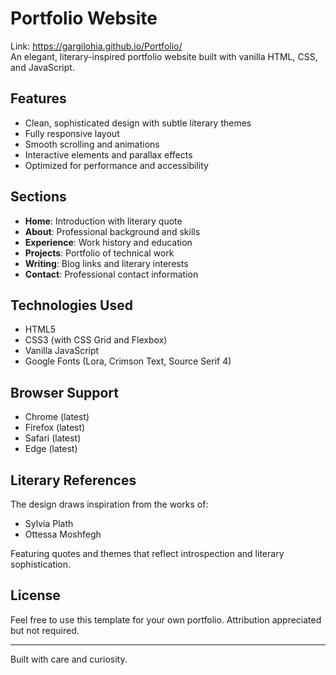 # Portfolio Website

Link: https://gargilohia.github.io/Portfolio/
<br>
An elegant, literary-inspired portfolio website built with vanilla HTML, CSS, and JavaScript.

## Features

- Clean, sophisticated design with subtle literary themes
- Fully responsive layout
- Smooth scrolling and animations
- Interactive elements and parallax effects
- Optimized for performance and accessibility

## Sections

- **Home**: Introduction with literary quote
- **About**: Professional background and skills
- **Experience**: Work history and education
- **Projects**: Portfolio of technical work
- **Writing**: Blog links and literary interests
- **Contact**: Professional contact information

## Technologies Used

- HTML5
- CSS3 (with CSS Grid and Flexbox)
- Vanilla JavaScript
- Google Fonts (Lora, Crimson Text, Source Serif 4)

## Browser Support

- Chrome (latest)
- Firefox (latest)
- Safari (latest)
- Edge (latest)


## Literary References

The design draws inspiration from the works of:
- Sylvia Plath
- Ottessa Moshfegh

Featuring quotes and themes that reflect introspection and literary sophistication.

## License

Feel free to use this template for your own portfolio. Attribution appreciated but not required.

---

Built with care and curiosity.
